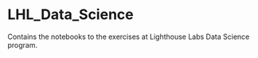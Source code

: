 # LHL_Data_Science
Contains the notebooks to the exercises at Lighthouse Labs Data Science program.

